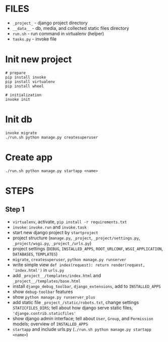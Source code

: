 # FILES

 - `_project_` - django project directory
 - `__data__` - db, media, and collected static files directory
 - `run.sh` - run command in virtualenv (helper)
 - `tasks.py` - invoke file

# Init new project

    # prepare
    pip install invoke
    pip install virtualenv
    pip install wheel

    # initialization
    invoke init


# Init db

    invoke migrate
    ./run.sh python manage.py createsuperuser

# Create app

    ./run.sh python manage.py startapp <name>

# STEPS #

## Step 1 ##

 - `virtualenv`, activate, `pip install -r requirements.txt`
 - `invoke`: `invoke.run` and `invoke.task`
 - start new django project by `startproject`
 - project structure (`manage.py`, `_project`, `_project/settings.py`, `_project/wsgi.py`, `_project_/urls.py`)
 - project settings (`DEBUG`, `INSTALLED_APPS`, `ROOT_URLCONF`, `WSGI_APPLICATION`, `DATABASES`, `TEMPLATES`)
 - `migrate`, `createsuperuser`, `python manage.py runserver`
 - write simple view `def index(request): return render(request, 'index.html')` in `urls.py`
 - add `_project__/templates/index.html` and `_project__/templates/base.html`
 - install `django_debug_toolbar`, `django_extensions`, add to `INSTALLED_APPS`
 - show `debug-toolbar` features
 - show `python manage.py runserver_plus`
 - add static file `_project_/static/robots.txt`, change settings `STATICFILES_DIRS`; tell about how django serve static files, `'django.contrib.staticfiles'`
 - show django admin interface; tell about `User`, `Group`, and `Permission` models; overview of `INSTALLED_APPS`
 - `startapp` and include urls.py (`./run.sh python manage.py startapp <name>`)
